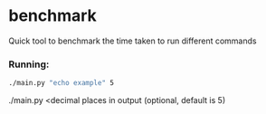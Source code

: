 # benchmark
Quick tool to benchmark the time taken to run different commands


### Running:
```bash
./main.py "echo example" 5
```
./main.py <command> <amount of times to run> <decimal places in output (optional, default is 5)


